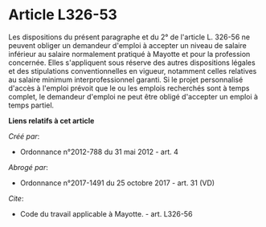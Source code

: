 # Article L326-53

Les dispositions du présent paragraphe et du 2° de l'article L. 326-56 ne peuvent obliger un demandeur d'emploi à accepter un
niveau de salaire inférieur au salaire normalement pratiqué à Mayotte et pour la profession concernée. Elles s'appliquent
sous réserve des autres dispositions légales et des stipulations conventionnelles en vigueur, notamment celles relatives au
salaire minimum interprofessionnel garanti. Si le projet personnalisé d'accès à l'emploi prévoit que le ou les emplois
recherchés sont à temps complet, le demandeur d'emploi ne peut être obligé d'accepter un emploi à temps partiel.

**Liens relatifs à cet article**

_Créé par_:

  - Ordonnance n°2012-788 du 31 mai 2012 - art. 4

_Abrogé par_:

  - Ordonnance n°2017-1491 du 25 octobre 2017 - art. 31 (VD)

_Cite_:

  - Code du travail applicable à Mayotte. - art. L326-56
